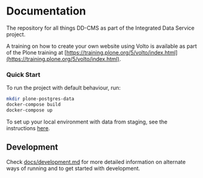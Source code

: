 # Documentation
The repository for all things DD-CMS as part of the Integrated Data Service project.

A training on how to create your own website using Volto is available as part of the Plone training at [https://training.plone.org/5/volto/index.html](https://training.plone.org/5/volto/index.html).

### Quick Start

To run the project with default behaviour, run:

```bash
mkdir plone-postgres-data
docker-compose build
docker-compose up
```

To set up your local environment with data from staging, see the instructions [here](./plone-5/README.md#running-plone-locally-with-postgresdb).

## Development

Check [docs/development.md](docs/development.md) for more detailed information on alternate ways of running and to get started with development.

